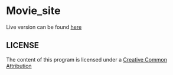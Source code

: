 # Movie_site
Live version can be found [here](https://dakshvarshneya.github.io/Movie_site)

## LICENSE

The content of this program is licensed under a <a href="https://creativecommons.org/licenses/by/2.0/">Creative Common Attribution</a>
